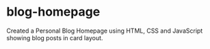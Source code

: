 # blog-homepage
Created a Personal Blog Homepage using HTML, CSS and JavaScript showing blog posts in card layout.
